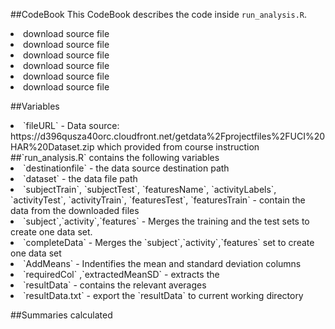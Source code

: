 ##CodeBook
This CodeBook describes the code inside `run_analysis.R`.
<li>download source file</li>
<li>download source file</li>
<li>download source file</li>
<li>download source file</li>
<li>download source file</li><li>download source file</li>

##Variables
<li>`fileURL` - Data source: 
https://d396qusza40orc.cloudfront.net/getdata%2Fprojectfiles%2FUCI%20HAR%20Dataset.zip  which provided from course instruction</li> 
##`run_analysis.R` contains the following variables
<li>`destinationfile` - the data source destination path</li>
<li>`dataset` - the data file path</li>
<li>`subjectTrain`, `subjectTest`, `featuresName`, `activityLabels`, `activityTest`, `activityTrain`, `featuresTest`, `featuresTrain` - contain the data from the downloaded files </li>
<li>`subject`,`activity`,`features` - Merges the training and the test sets to create one data set.</li>
<li>`completeData` - Merges the `subject`,`activity`,`features` set to create one data set</li>
<li>`AddMeans` - Indentifies the mean and standard deviation columns
<li>`requiredCol` ,`extractedMeanSD` - extracts the </li>
<li>`resultData` - contains the relevant averages </li>
<li>`resultData.txt` - export the `resultData` to current working directory</li>



##Summaries calculated

